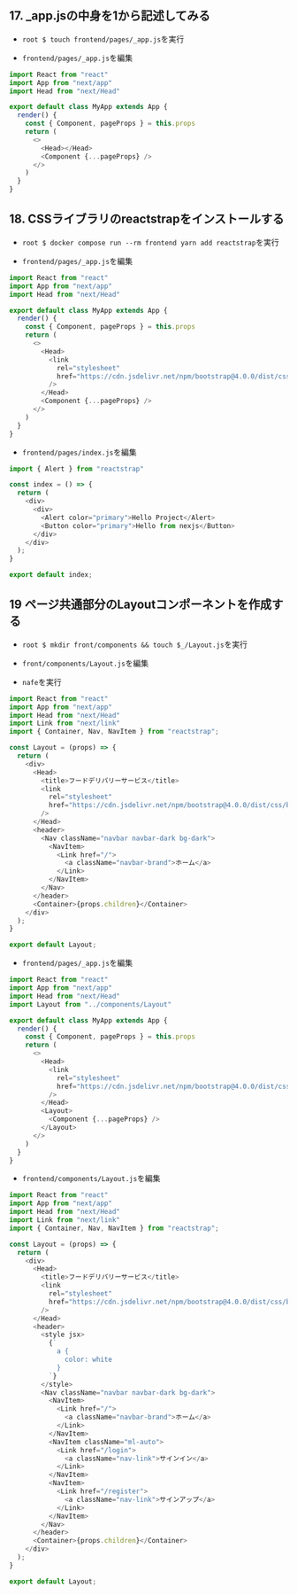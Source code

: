 ## 17. _app.jsの中身を1から記述してみる

+ `root $ touch frontend/pages/_app.js`を実行<br>

+ `frontend/pages/_app.js`を編集<br>

```js:_app.js
import React from "react"
import App from "next/app"
import Head from "next/Head"

export default class MyApp extends App {
  render() {
    const { Component, pageProps } = this.props
    return (
      <>
        <Head></Head>
        <Component {...pageProps} />
      </>
    )
  }
}
```

## 18. CSSライブラリのreactstrapをインストールする

+ `root $ docker compose run --rm frontend yarn add reactstrap`を実行<br>

+ `frontend/pages/_app.js`を編集<br>

```js:_app.js
import React from "react"
import App from "next/app"
import Head from "next/Head"

export default class MyApp extends App {
  render() {
    const { Component, pageProps } = this.props
    return (
      <>
        <Head>
          <link
            rel="stylesheet"
            href="https://cdn.jsdelivr.net/npm/bootstrap@4.0.0/dist/css/bootstrap.min.css"
          />
        </Head>
        <Component {...pageProps} />
      </>
    )
  }
}
```

+ `frontend/pages/index.js`を編集<br>

```js:index.js
import { Alert } from "reactstrap"

const index = () => {
  return (
    <div>
      <div>
        <Alert color="primary">Hello Project</Alert>
        <Button color="primary">Hello from nexjs</Button>
      </div>
    </div>
  );
}

export default index;
```

## 19 ページ共通部分のLayoutコンポーネントを作成する

+ `root $ mkdir front/components && touch $_/Layout.js`を実行<br>

+ `front/components/Layout.js`を編集<br>

+ `nafe`を実行<br>

```js:Layout.js
import React from "react"
import App from "next/app"
import Head from "next/Head"
import Link from "next/link"
import { Container, Nav, NavItem } from "reactstrap";

const Layout = (props) => {
  return (
    <div>
      <Head>
        <title>フードデリバリーサービス</title>
        <link
          rel="stylesheet"
          href="https://cdn.jsdelivr.net/npm/bootstrap@4.0.0/dist/css/bootstrap.min.css"
        />
      </Head>
      <header>
        <Nav className="navbar navbar-dark bg-dark">
          <NavItem>
            <Link href="/">
              <a className="navbar-brand">ホーム</a>
            </Link>
          </NavItem>
        </Nav>
      </header>
      <Container>{props.children}</Container>
    </div>
  );
}

export default Layout;
```

+ `frontend/pages/_app.js`を編集<br>

```js:_app.js
import React from "react"
import App from "next/app"
import Head from "next/Head"
import Layout from "../components/Layout"

export default class MyApp extends App {
  render() {
    const { Component, pageProps } = this.props
    return (
      <>
        <Head>
          <link
            rel="stylesheet"
            href="https://cdn.jsdelivr.net/npm/bootstrap@4.0.0/dist/css/bootstrap.min.css"
          />
        </Head>
        <Layout>
          <Component {...pageProps} />
        </Layout>
      </>
    )
  }
}
```

+ `frontend/components/Layout.js`を編集<br>

```js:Layout.js
import React from "react"
import App from "next/app"
import Head from "next/Head"
import Link from "next/link"
import { Container, Nav, NavItem } from "reactstrap";

const Layout = (props) => {
  return (
    <div>
      <Head>
        <title>フードデリバリーサービス</title>
        <link
          rel="stylesheet"
          href="https://cdn.jsdelivr.net/npm/bootstrap@4.0.0/dist/css/bootstrap.min.css"
        />
      </Head>
      <header>
        <style jsx>
          {`
            a {
              color: white
            }
          `}
        </style>
        <Nav className="navbar navbar-dark bg-dark">
          <NavItem>
            <Link href="/">
              <a className="navbar-brand">ホーム</a>
            </Link>
          </NavItem>
          <NavItem className="ml-auto">
            <Link href="/login">
              <a className="nav-link">サインイン</a>
            </Link>
          </NavItem>
          <NavItem>
            <Link href="/register">
              <a className="nav-link">サインアップ</a>
            </Link>
          </NavItem>
        </Nav>
      </header>
      <Container>{props.children}</Container>
    </div>
  );
}

export default Layout;
```


